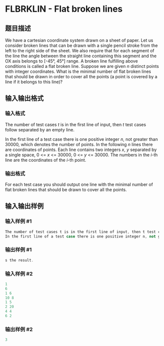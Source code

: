 # FLBRKLIN - Flat broken lines

## 题目描述

We have a cartesian coordinate system drawn on a sheet of paper. Let us consider broken lines that can be drawn with a single pencil stroke from the left to the right side of the sheet. We also require that for each segment of the line the angle between the straight line containing this segment and the OX axis belongs to \[-45°, 45°\] range. A broken line fulfilling above conditions is called a flat broken line. Suppose we are given _n_ distinct points with integer coordinates. What is the minimal number of flat broken lines that should be drawn in order to cover all the points (a point is covered by a line if it belongs to this line)?

## 输入输出格式

### 输入格式

The number of test cases _t_ is in the first line of input, then _t_ test cases follow separated by an empty line.

In the first line of a test case there is one positive integer _n_, not greater than 30000, which denotes the number of points. In the following _n_ lines there are coordinates of points. Each line contains two integers _x_, _y_ separated by a single space, 0 <= _x_ <= 30000, 0 <= _y_ <= 30000. The numbers in the _i_-th line are the coordinates of the _i_-th point.

### 输出格式

For each test case you should output one line with the minimal number of flat broken lines that should be drawn to cover all the points.

## 输入输出样例

### 输入样例 #1

```cpp
The number of test cases t is in the first line of input, then t test cases follow separated by an empty line.
In the first line of a test case there is one positive integer n, not greater than 30000, which denotes the number of points. In the following n lines there are coordinates of points. Each line contains two integers x, y separated by a single space, 0  &amp;lt;=  x  &amp;lt;=  30000, 0  &amp;lt;=  y  &amp;lt;=  30000. The numbers in the i-th line are the coordinates of the i-th point.
```


### 输出样例 #1

```cpp
s the result.
```


### 输入样例 #2

```cpp
1
6
1 6
10 8
1 5
2 20
4 4
6 2
```


### 输出样例 #2

```cpp
3
```


